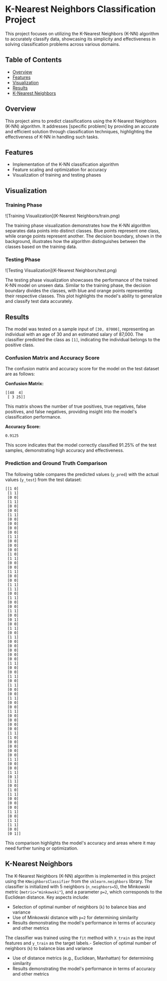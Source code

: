 # K-Nearest Neighbors Classification Project

This project focuses on utilizing the K-Nearest Neighbors (K-NN) algorithm to accurately classify data, showcasing its simplicity and effectiveness in solving classification problems across various domains.

## Table of Contents

- [Overview](#overview)
- [Features](#features)
- [Visualization](#visualization)
- [Results](#results)
- [K-Nearest Neighbors](#k-nearest-neighbors)

## Overview

This project aims to predict classifications using the K-Nearest Neighbors (K-NN) algorithm. It addresses [specific problem] by providing an accurate and efficient solution through classification techniques, highlighting the effectiveness of K-NN in handling such tasks.

## Features

- Implementation of the K-NN classification algorithm
- Feature scaling and optimization for accuracy
- Visualization of training and testing phases

## Visualization

### Training Phase

![Training Visualization](K-Nearest Neighbors/train.png)

The training phase visualization demonstrates how the K-NN algorithm separates data points into distinct classes. Blue points represent one class, while orange points represent another. The decision boundary, shown in the background, illustrates how the algorithm distinguishes between the classes based on the training data.

### Testing Phase

![Testing Visualization](K-Nearest Neighbors/test.png)

The testing phase visualization showcases the performance of the trained K-NN model on unseen data. Similar to the training phase, the decision boundary divides the classes, with blue and orange points representing their respective classes. This plot highlights the model's ability to generalize and classify test data accurately.

## Results

The model was tested on a sample input of `[30, 87000]`, representing an individual with an age of 30 and an estimated salary of 87,000. The classifier predicted the class as `[1]`, indicating the individual belongs to the positive class.

### Confusion Matrix and Accuracy Score

The confusion matrix and accuracy score for the model on the test dataset are as follows:

**Confusion Matrix:**
```
[[48  4]
 [ 3 25]]
```
This matrix shows the number of true positives, true negatives, false positives, and false negatives, providing insight into the model's classification performance.

**Accuracy Score:**
```
0.9125
```
This score indicates that the model correctly classified 91.25% of the test samples, demonstrating high accuracy and effectiveness.

### Prediction and Ground Truth Comparison

The following table compares the predicted values (`y_pred`) with the actual values (`y_test`) from the test dataset:

```
[[1 0]
 [1 1]
 [0 0]
 [1 1]
 [0 0]
 [0 0]
 [1 1]
 [0 0]
 [0 0]
 [0 0]
 [0 0]
 [1 1]
 [0 0]
 [0 0]
 [0 0]
 [1 0]
 [1 1]
 [0 0]
 [0 0]
 [1 1]
 [0 0]
 [0 0]
 [1 1]
 [1 1]
 [0 0]
 [1 1]
 [0 0]
 [0 0]
 [1 1]
 [0 0]
 [0 1]
 [0 0]
 [1 1]
 [0 0]
 [1 1]
 [0 0]
 [0 0]
 [0 0]
 [0 0]
 [0 0]
 [1 1]
 [0 0]
 [0 0]
 [1 1]
 [0 0]
 [1 1]
 [0 0]
 [0 0]
 [1 1]
 [0 0]
 [0 0]
 [1 1]
 [0 0]
 [0 0]
 [0 0]
 [0 0]
 [1 1]
 [1 0]
 [0 0]
 [0 0]
 [0 0]
 [0 0]
 [1 1]
 [0 0]
 [0 0]
 [1 1]
 [0 1]
 [1 1]
 [0 0]
 [1 0]
 [1 1]
 [0 0]
 [0 0]
 [0 0]
 [1 1]
 [0 0]
 [1 1]
 [1 1]
 [0 0]
 [0 1]]
```

This comparison highlights the model's accuracy and areas where it may need further tuning or optimization.

## K-Nearest Neighbors

The K-Nearest Neighbors (K-NN) algorithm is implemented in this project using the `KNeighborsClassifier` from the `sklearn.neighbors` library. The classifier is initialized with 5 neighbors (`n_neighbors=5`), the Minkowski metric (`metric="minkowski"`), and a parameter `p=2`, which corresponds to the Euclidean distance. Key aspects include:
- Selection of optimal number of neighbors (`k`) to balance bias and variance
- Use of Minkowski distance with `p=2` for determining similarity
- Results demonstrating the model's performance in terms of accuracy and other metrics

The classifier was trained using the `fit` method with `X_train` as the input features and `y_train` as the target labels.- Selection of optimal number of neighbors (`k`) to balance bias and variance
- Use of distance metrics (e.g., Euclidean, Manhattan) for determining similarity
- Results demonstrating the model's performance in terms of accuracy and other metrics
